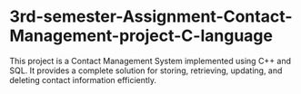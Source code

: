 # 3rd-semester-Assignment-Contact-Management-project-C-language
This project is a Contact Management System implemented using C++ and SQL. It provides a complete solution for storing, retrieving, updating, and deleting contact information efficiently.
